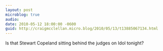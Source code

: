 ```yaml
---
layout: post
microblog: true
audio: 
date: 2010-05-12 18:00:00 -0600
guid: http://craigmcclellan.micro.blog/2010/05/13/t13885067134.html
---
```

Is that Stewart Copeland sitting behind the judges on Idol tonight?
